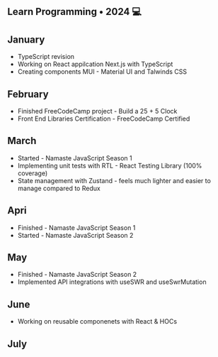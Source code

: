## Learn Programming • 2024 💻

## January
* TypeScript revision
* Working on React appilcation Next.js with TypeScript
* Creating components MUI - Material UI and Talwinds CSS

## February
* Finished FreeCodeCamp project - Build a 25 + 5 Clock
* Front End Libraries Certification - FreeCodeCamp Certified

## March
* Started - Namaste JavaScript Season 1
* Implementing unit tests with RTL - React Testing Library (100% coverage)
* State management with Zustand - feels much lighter and easier to manage compared to Redux

## Apri
* Finished - Namaste JavaScript Season 1
* Started - Namaste JavaScript Season 2

## May
* Finished - Namaste JavaScript Season 2
* Implemented API integrations with useSWR and useSwrMutation

## June
* Working on reusable componenets with React & HOCs

## July
